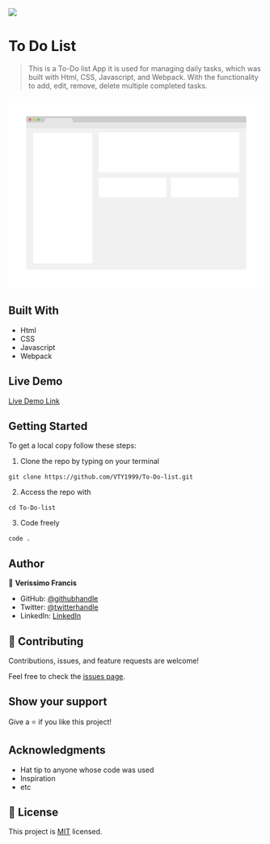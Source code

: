 ![](https://img.shields.io/badge/Microverse-blueviolet)

# To Do List

> This is a To-Do list App it is used for managing daily tasks, which was built with Html, CSS, Javascript, and Webpack. With the functionality to add, edit, remove, delete multiple completed tasks.

![screenshot](./app_screenshot.png)


## Built With

- Html
- CSS
- Javascript
- Webpack

## Live Demo

[Live Demo Link](https://livedemo.com)


## Getting Started

To get a local copy follow these steps:

1. Clone the repo by typing on your terminal

```
git clone https://github.com/VTY1999/To-Do-list.git
```

2. Access the repo with

```
cd To-Do-list
```

3. Code freely

```
code .
```

## Author

👤 **Verissimo Francis**

- GitHub: [@githubhandle](https://github.com/VTY1999)
- Twitter: [@twitterhandle](https://twitter.com/verissimoty?s=09)
- LinkedIn: [LinkedIn](https://www.linkedin.com/in/francis-verissimo-b5b4521b1/)

## 🤝 Contributing

Contributions, issues, and feature requests are welcome!

Feel free to check the [issues page](../../issues/).

## Show your support

Give a ⭐️ if you like this project!

## Acknowledgments

- Hat tip to anyone whose code was used
- Inspiration
- etc

## 📝 License

This project is [MIT](./MIT.md) licensed.

